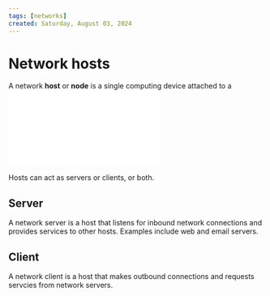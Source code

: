 ```yaml
---
tags: [networks]
created: Saturday, August 03, 2024
---
```


# Network hosts

A network **host** or **node** is a single computing device attached to a
![network](Network_fundamentals.md)

Hosts can act as servers or clients, or both.

## Server

A network server is a host that listens for inbound network connections and
provides services to other hosts. Examples include web and email servers.

## Client

A network client is a host that makes outbound connections and requests servcies
from network servers.
